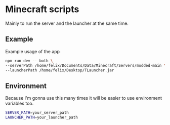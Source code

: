 # Minecraft scripts

Mainly to run the server and the launcher at the same time.

## Example

Example usage of the app

```bash
npm run dev -- both \
--serverPath /home/felix/Documents/Data/Minecraft/Servers/modded-main \
--launcherPath /home/felix/Desktop/TLauncher.jar
```

## Environment

Because I'm gonna use this many times it will be easier to use environment variables too.

```bash
SERVER_PATH=your_server_path
LAUNCHER_PATH=your_launcher_path
```
